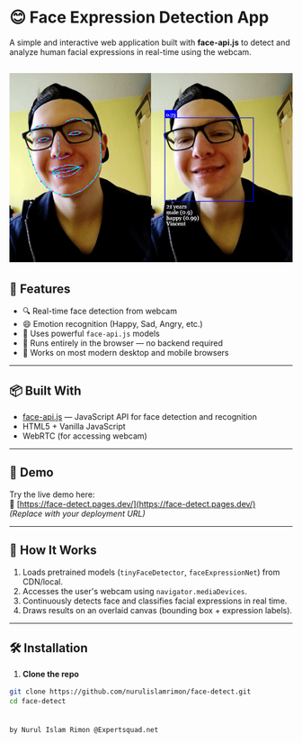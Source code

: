 # 😊 Face Expression Detection App

A simple and interactive web application built with **face-api.js** to detect and analyze human facial expressions in real-time using the webcam.

![alt text](image.png)
---

## 🚀 Features

- 🔍 Real-time face detection from webcam
- 😄 Emotion recognition (Happy, Sad, Angry, etc.)
- 🎯 Uses powerful `face-api.js` models
- 🧠 Runs entirely in the browser — no backend required
- 📱 Works on most modern desktop and mobile browsers

---

## 📦 Built With

- [face-api.js](https://github.com/justadudewhohacks/face-api.js) — JavaScript API for face detection and recognition
- HTML5 + Vanilla JavaScript
- WebRTC (for accessing webcam)

---

## 📸 Demo

Try the live demo here:  
🔗 [https://face-detect.pages.dev/](https://face-detect.pages.dev/)  
*(Replace with your deployment URL)*

---

## 🧪 How It Works

1. Loads pretrained models (`tinyFaceDetector`, `faceExpressionNet`) from CDN/local.
2. Accesses the user's webcam using `navigator.mediaDevices`.
3. Continuously detects face and classifies facial expressions in real time.
4. Draws results on an overlaid canvas (bounding box + expression labels).

---

## 🛠️ Installation

1. **Clone the repo**

```bash
git clone https://github.com/nurulislamrimon/face-detect.git
cd face-detect


by Nurul Islam Rimon @Expertsquad.net